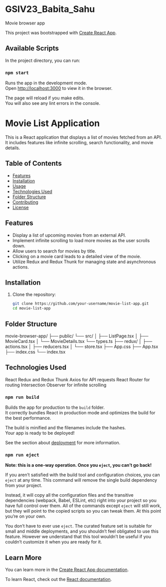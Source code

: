 # GSIV23_Babita_Sahu
Movie browser app

This project was bootstrapped with [Create React App](https://github.com/facebook/create-react-app).

## Available Scripts

In the project directory, you can run:

### `npm start`

Runs the app in the development mode.\
Open [http://localhost:3000](http://localhost:3000) to view it in the browser.

The page will reload if you make edits.\
You will also see any lint errors in the console.

# Movie List Application

This is a React application that displays a list of movies fetched from an API. It includes features like infinite scrolling, search functionality, and movie details.

## Table of Contents

- [Features](#features)
- [Installation](#installation)
- [Usage](#usage)
- [Technologies Used](#technologies-used)
- [Folder Structure](#folder-structure)
- [Contributing](#contributing)
- [License](#license)

## Features

- Display a list of upcoming movies from an external API.
- Implement infinite scrolling to load more movies as the user scrolls down.
- Allow users to search for movies by title.
- Clicking on a movie card leads to a detailed view of the movie.
- Utilize Redux and Redux Thunk for managing state and asynchronous actions.

## Installation

1. Clone the repository:

   ```bash
   git clone https://github.com/your-username/movie-list-app.git
   cd movie-list-app

## Folder Structure
movie-browser-app/
├── public/
└── src/
    │  ├── ListPage.tsx
    │  ├── MovieCard.tsx
    │  └── MovieDetails.tsx
       └── types.ts
    ├── redux/
    │   ├── actions.tsx
    │   ├── reducers.tsx
    │   └── store.tsx
    ├── App.css
    ├── App.tsx
    ├── index.css
    └── index.tsx
## Technologies Used

React
Redux and Redux Thunk
Axios for API requests
React Router for routing
Intersection Observer for infinite scrolling
### `npm run build`

Builds the app for production to the `build` folder.\
It correctly bundles React in production mode and optimizes the build for the best performance.

The build is minified and the filenames include the hashes.\
Your app is ready to be deployed!

See the section about [deployment](https://facebook.github.io/create-react-app/docs/deployment) for more information.

### `npm run eject`

**Note: this is a one-way operation. Once you `eject`, you can’t go back!**

If you aren’t satisfied with the build tool and configuration choices, you can `eject` at any time. This command will remove the single build dependency from your project.

Instead, it will copy all the configuration files and the transitive dependencies (webpack, Babel, ESLint, etc) right into your project so you have full control over them. All of the commands except `eject` will still work, but they will point to the copied scripts so you can tweak them. At this point you’re on your own.

You don’t have to ever use `eject`. The curated feature set is suitable for small and middle deployments, and you shouldn’t feel obligated to use this feature. However we understand that this tool wouldn’t be useful if you couldn’t customize it when you are ready for it.

## Learn More

You can learn more in the [Create React App documentation](https://facebook.github.io/create-react-app/docs/getting-started).

To learn React, check out the [React documentation](https://reactjs.org/).
